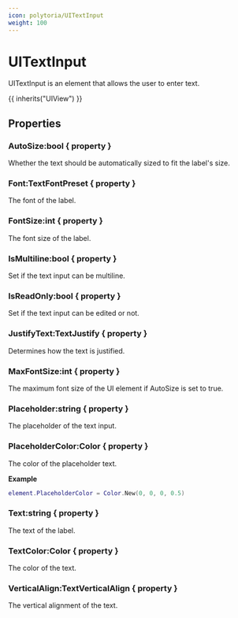 ```yaml
---
icon: polytoria/UITextInput
weight: 100
---
```


# UITextInput

UITextInput is an element that allows the user to enter text.

{{ inherits("UIView") }}

## Properties

### AutoSize:bool { property }

Whether the text should be automatically sized to fit the label's size.

### Font:TextFontPreset { property }

The font of the label.

### FontSize:int { property }

The font size of the label.

### IsMultiline:bool { property }

Set if the text input can be multiline.

### IsReadOnly:bool { property }

Set if the text input can be edited or not.

### JustifyText:TextJustify { property }

Determines how the text is justified.

### MaxFontSize:int { property }

The maximum font size of the UI element if AutoSize is set to true.

### Placeholder:string { property }

The placeholder of the text input.

### PlaceholderColor:Color { property }

The color of the placeholder text.

**Example**

```lua
element.PlaceholderColor = Color.New(0, 0, 0, 0.5)
```

### Text:string { property }

The text of the label.

### TextColor:Color { property }

The color of the text.

### VerticalAlign:TextVerticalAlign { property }

The vertical alignment of the text.
